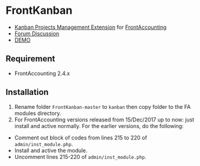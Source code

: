 # FrontKanban

* [Kanban Projects Management Extension](https://github.com/notrinos/FrontKanban) for [FrontAccounting](http://frontaccounting.com/)
* [Forum Discussion](http://frontaccounting.com/punbb/viewtopic.php?id=7162)
* [DEMO](http://notrinos.webstarterz.com/act/index.php)

Requirement
-----------
- FrontAccounting 2.4.x

Installation
------------
1. Rename folder `FrontKanban-master` to `kanban` then copy folder to the FA modules directory.
2. For FrontAccounting versions released from 15/Dec/2017 up to now: just install and active normally. For the earlier versions, do the following:

- Comment out block of codes from lines 215 to 220 of `admin/inst_module.php`.
- Install and active the module.
- Uncomment lines 215-220 of `admin/inst_module.php`.
